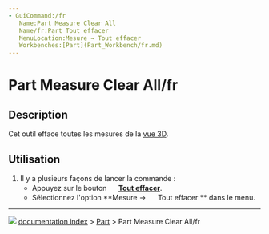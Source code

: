 ```yaml
---
- GuiCommand:/fr
   Name:Part Measure Clear All
   Name/fr:Part Tout effacer
   MenuLocation:Mesure → Tout effacer
   Workbenches:[Part](Part_Workbench/fr.md)
---
```


# Part Measure Clear All/fr

## Description

Cet outil efface toutes les mesures de la [vue 3D](3D_view/fr.md).

## Utilisation

1.  Il y a plusieurs façons de lancer la commande :
    -   Appuyez sur le bouton **<img src="images/Part_Measure_Clear_All.svg" width=16px> [Tout effacer](Part_Measure_Clear_All/fr.md)**.
    -   Sélectionnez l\'option **Mesure → <img src="images/Part_Measure_Clear_All.svg" width=16px> Tout effacer ** dans le menu.



---
![](images/Right_arrow.png) [documentation index](../README.md) > [Part](Part_Workbench.md) > Part Measure Clear All/fr
